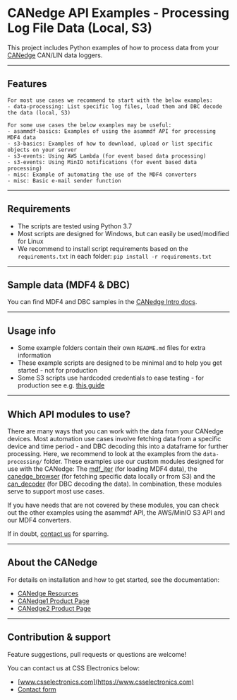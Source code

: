# CANedge API Examples - Processing Log File Data (Local, S3)

This project includes Python examples of how to process data from your [CANedge](https://www.csselectronics.com/) CAN/LIN data loggers.

---
## Features
```
For most use cases we recommend to start with the below examples:
- data-processing: List specific log files, load them and DBC decode the data (local, S3)

For some use cases the below examples may be useful:
- asammdf-basics: Examples of using the asammdf API for processing MDF4 data
- s3-basics: Examples of how to download, upload or list specific objects on your server
- s3-events: Using AWS Lambda (for event based data processing)
- s3-events: Using MinIO notifications (for event based data processing)
- misc: Example of automating the use of the MDF4 converters
- misc: Basic e-mail sender function

```

---

## Requirements
- The scripts are tested using Python 3.7
- Most scripts are designed for Windows, but can easily be used/modified for Linux  
- We recommend to install script requirements based on the `requirements.txt` in each folder:
  ``pip install -r requirements.txt``

---

## Sample data (MDF4 & DBC)
You can find MDF4 and DBC samples in the [CANedge Intro docs](https://canlogger.csselectronics.com/canedge-getting-started/log-file-tools/).

---

## Usage info
- Some example folders contain their own `README.md` files for extra information
- These example scripts are designed to be minimal and to help you get started - not for production
- Some S3 scripts use hardcoded credentials to ease testing - for production see e.g. [this guide](https://boto3.amazonaws.com/v1/documentation/api/latest/guide/configuration.html)

---

## Which API modules to use?
There are many ways that you can work with the data from your CANedge devices. Most automation use cases involve fetching data from a specific device and time period - and DBC decoding this into a dataframe for further processing. Here, we recommend to look at the examples from the `data-processing/` folder. These examples use our custom modules designed for use with the CANedge: The [mdf_iter](https://pypi.org/project/mdf-iter/) (for loading MDF4 data), the [canedge_browser](https://github.com/CSS-Electronics/canedge_browser) (for fetching specific data locally or from S3) and the [can_decoder](https://github.com/CSS-Electronics/can_decoder) (for DBC decoding the data). In combination, these modules serve to support most use cases.

If you have needs that are not covered by these modules, you can check out the other examples using the asammdf API, the AWS/MinIO S3 API and our MDF4 converters.

If in doubt, [contact us](https://www.csselectronics.com/screen/page/can-bus-logger-contact) for sparring.

---
## About the CANedge

For details on installation and how to get started, see the documentation:
- [CANedge Resources](https://www.csselectronics.com/screen/page/can-logger-resources)  
- [CANedge1 Product Page](https://www.csselectronics.com/screen/product/can-logger-sd-canedge1/language/en)  
- [CANedge2 Product Page](https://www.csselectronics.com/screen/product/can-lin-logger-wifi-canedge2/language/en)  

---
## Contribution & support
Feature suggestions, pull requests or questions are welcome!

You can contact us at CSS Electronics below:  
- [www.csselectronics.com](https://www.csselectronics.com)  
- [Contact form](https://www.csselectronics.com/screen/page/can-bus-logger-contact)  
